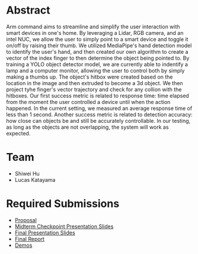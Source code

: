 # Abstract

Arm command aims to streamline and simplify the user interaction with smart devices in one's home. By leveraging a Lidar, RGB camera, and an intel NUC, we allow the user to simply point to a smart device and toggle it on/off by raising their thumb. We utilized MediaPipe's hand detection model to identify the user's hand, and then created our own algorithm to create a vector of the index finger to then determine the object being pointed to. By training a YOLO object detector model, we are currently able to indentify a lamp and a computer monitor, allowing the user to control both by simply making a thumbs up. The object's hitbox were created based on the location in the image and then extruded to become a 3d object. We then project tyhe finger's vector trajectory and check for any collion with the hitboxes. Our first success metric is related to response time: time elapsed from the moment the user controlled a device until when the action happened. In the current setting, we measured an average response time of less than 1 second. Another success metric is related to detection accuracy: how close can objects be and still be accurately controllable. In our testing, as long as the objects are not overlapping, the system will work as expected.
# Team

* Shiwei Hu
* Lucas Katayama

# Required Submissions

* [Proposal](proposal.md)
* [Midterm Checkpoint Presentation Slides](https://docs.google.com/presentation/d/15--kAbqFbjCWQvVked1_3T1IDAyJp2QNWh9XZ860J-c/edit?usp=sharing)
* [Final Presentation Slides](https://docs.google.com/presentation/d/1Sw6ULTTgbzVjkNbnwfmpK9u3tEsaYvLunu-oBCyh7cY/edit?usp=sharing)
* [Final Report](report.md)
* [Demos](https://drive.google.com/drive/folders/1p5mpjVXLcvMQhLbxxWtxbqmXDbhtCFwg?usp=drive_link)
